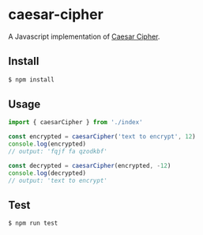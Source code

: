 # caesar-cipher
A Javascript implementation of [Caesar Cipher](https://en.wikipedia.org/wiki/Caesar_cipher).

## Install
```bash
$ npm install
```

## Usage
```javascript
import { caesarCipher } from './index'

const encrypted = caesarCipher('text to encrypt', 12)
console.log(encrypted)
// output: 'fqjf fa qzodkbf'

const decrypted = caesarCipher(encrypted, -12)
console.log(decrypted)
// output: 'text to encrypt'
```

## Test
```bash
$ npm run test
```